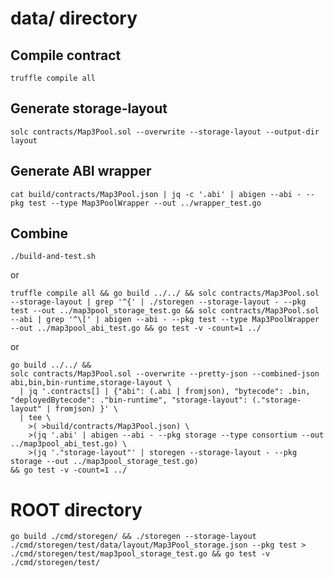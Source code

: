 

# data/ directory
## Compile contract
````shell script
truffle compile all
````

## Generate storage-layout
````shell script
solc contracts/Map3Pool.sol --overwrite --storage-layout --output-dir layout
````

## Generate ABI wrapper
````shell script
cat build/contracts/Map3Pool.json | jq -c '.abi' | abigen --abi - --pkg test --type Map3PoolWrapper --out ../wrapper_test.go
````

## Combine
````shell script
./build-and-test.sh
````
or
````shell script
truffle compile all && go build ../../ && solc contracts/Map3Pool.sol --storage-layout | grep '^{' | ./storegen --storage-layout - --pkg test --out ../map3pool_storage_test.go && solc contracts/Map3Pool.sol --abi | grep '^\[' | abigen --abi - --pkg test --type Map3PoolWrapper --out ../map3pool_abi_test.go && go test -v -count=1 ../
````
or
````shell script
go build ../../ && 
solc contracts/Map3Pool.sol --overwrite --pretty-json --combined-json abi,bin,bin-runtime,storage-layout \
  | jq '.contracts[] | {"abi": (.abi | fromjson), "bytecode": .bin, "deployedBytecode": ."bin-runtime", "storage-layout": (."storage-layout" | fromjson) }' \
  | tee \
    >( >build/contracts/Map3Pool.json) \
    >(jq '.abi' | abigen --abi - --pkg storage --type consortium --out ../map3pool_abi_test.go) \
    >(jq '."storage-layout"' | storegen --storage-layout - --pkg storage --out ../map3pool_storage_test.go)
&& go test -v -count=1 ../
````

# ROOT directory
````shell script
go build ./cmd/storegen/ && ./storegen --storage-layout ./cmd/storegen/test/data/layout/Map3Pool_storage.json --pkg test > ./cmd/storegen/test/map3pool_storage_test.go && go test -v ./cmd/storegen/test/
````